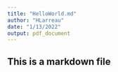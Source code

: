 ```yaml
---
title: "HelloWorld.md"
author: "HLarreau"
date: "1/13/2022"
output: pdf_document
---
```


## This is a markdown file  